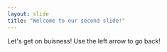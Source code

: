```yaml
---
layout: slide
title: "Welcome to our second slide!"
---
```

Let's get on buisness!
Use the left arrow to go back!

